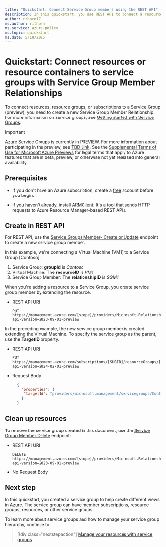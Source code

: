 ```yaml
---
title: "Quickstart: Connect Service Group members using the REST API"
description: In this quickstart, you use REST API to connect a resource to a service group with a service group member relationship.
author: rthorn17
ms.author: rithorn
ms.service: azure-policy
ms.topic: quickstart
ms.date: 5/19/2025
---
```



# Quickstart: Connect resources or resource containers to service groups with Service Group Member Relationships 
 
To connect resources, resource groups, or subscriptions to a Service Group (preview), you need to create a new Service Group Member Relationship. For more information on service groups, see [Getting started with Service Groups](overview.md).

> [!IMPORTANT]
> Azure Service Groups is currently in PREVIEW. For more information about participating in the preview, see [TBD Link]().
> See the [Supplemental Terms of Use for Microsoft Azure Previews](https://azure.microsoft.com/support/legal/preview-supplemental-terms/) for legal terms that apply to Azure features that are in beta, preview, or otherwise not yet released into general availability.

## Prerequisites

- If you don't have an Azure subscription, create a [free](https://azure.microsoft.com/free/)
  account before you begin.

- If you haven't already, install [ARMClient](https://github.com/projectkudu/ARMClient). It's a tool
  that sends HTTP requests to Azure Resource Manager-based REST APIs.

## Create in REST API

For REST API, use the
[Service Groups Member- Create or Update]() endpoint to create a new service group member.

In this example, we're connecting a Virtual Machine [VM1] to a Service Group [Contoso].

1. Service Group: **groupId** is _Contoso_
1. Virtual Machine: The **resourceID** is _VM1_
1. Service Group Member: The **relationshipID** is _SGM1_

When you're adding a resource to a Service Group, you create service group member by extending the resource.  

- REST API URI

  ```http
  PUT https://management.azure.com/[scope]/providers/Microsoft.Relationships/serviceGroupMember/SGM1?api-version=2023-09-01-preview
  ```


In the preceding example, the new service group member is created extending the Virtual Machine. To
specify the service group as the parent, use the **TargetID** property.

- REST API URI

  ```http
  PUT https://management.azure.com/subscriptions/[SUBID]/resourceGroups/[RGID]/providers/microsoft.compute/virtualmachine/[VMID]/providers/Microsoft.Management/serviceGroups/SGM1?api-version=2024-02-01-preview
  ```

- Request Body

  ```json
    {
      "properties": {
       "targetId": "providers/microsoft.management/servicegroups/Contoso"
      }
    }
  ```

## Clean up resources

To remove the service group created in this document, use the
[Service Group Member Delete]() endpoint:

- REST API URI

  ```http
  DELETE https://management.azure.com/[scope]/providers/Microsoft.Relationships/serviceGroupMember/SGM1?api-version=2023-09-01-preview
  ```

- No Request Body


## Next step

In this quickstart, you created a service group to help create different views in Azure. The
service group can have member subscriptions, resource groups, resources, or other service groups.

To learn more about service groups and how to manage your service group hierarchy, continue to:

> [!div class="nextstepaction"]
> [Manage your resources with service groups](manaage-service-groups.md)

